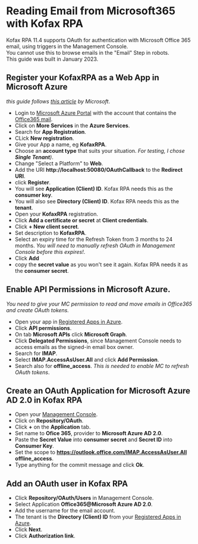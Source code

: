 # Reading Email from Microsoft365 with Kofax RPA
Kofax RPA 11.4 supports OAuth for authentication with Microsoft Office 365 email, using triggers in the Management Console.  
You cannot use this to browse emails in the "Email" Step in robots.  
This guide was built in January 2023.

## Register your KofaxRPA as a Web App in Microsoft Azure
*this guide follows [this article](https://learn.microsoft.com/en-us/exchange/client-developer/legacy-protocols/how-to-authenticate-an-imap-pop-smtp-application-by-using-oauth) by Microsoft*.
* Login to [Microsoft Azure Portal](https://portal.azure.com) with the account that contains the [Office365 mail](https://outlook.office.com).
* Click on **More Services** in the **Azure Services**.
* Search for **App Registration**.
* CLick **New registration**.
* Give your App a name, eg **KofaxRPA**.
* Choose an **account type** that suits your situation. *For testing, I chose **Single Tenant**)*.
* Change "Select a Platform" to **Web**.
* Add the URI **http://localhost:50080/OAuthCallback** to the **Redirect URI**.
* click **Register**.
* You will see **Application (Client) ID**. Kofax RPA needs this as the **consumer key**.
* You will also see **Directory (Client) ID**. Kofax RPA needs this as the **tenant**.
* Open your **KofaxRPA** registration.
* Click **Add a certificate or secret** at **Client credentials**.
* Click **+ New client secret**.
* Set description to **KofaxRPA**.
* Select an expiry time for the Refresh Token from 3 months to 24 months. *You will need to manually refresh OAuth in Management Console before this expires!*.
* Click **Add**
* copy the **secret value** as you won't see it again. Kofax RPA needs it as the **consumer secret**.
## Enable API Permissions in Microsoft Azure.
*You need to give your MC permission to read and move emails in Office365 and create OAuth tokens.*
* Open your app in [Registered Apps in Azure](https://portal.azure.com/#view/Microsoft_AAD_RegisteredApps/ApplicationsListBlade).
* Click **API permissions**.
* On tab **Microsoft APIs** click **Microsoft Graph**.
* Click **Delegated Permissions**, since Management Console needs to access emails as the signed-in email box owner.
* Search for **IMAP**.
* Select **IMAP.AccessAsUser.All** and click **Add Permission**.
* Search also for **offline_access**. *This is needed to enable MC to refresh OAuth tokens*.
## Create an OAuth Application for Microsoft Azure AD 2.0 in Kofax RPA 
* Open your [Management Console](http://localhost:50080).  
* Click on **Repository/OAuth**.
* Click **+** on the **Application** tab.
* Set name to **Ofice 365**, provider to **Microsoft Azure AD 2.0**.
* Paste the **Secret Value** into **consumer secret** and **Secret ID** into **Consumer Key**.
* Set the scope to **https://outlook.office.com/IMAP.AccessAsUser.All offline_access**.
* Type anything for the commit message and click **Ok**.
## Add an OAuth user in Kofax RPA
* Click **Repository/OAuth/Users** in Management Console.
* Select Application **Office365@Microsoft Azure AD 2.0**.
* Add the username for the email account.
* The tenant is the **Directory (Client) ID** from your [Registered Apps in Azure](https://portal.azure.com/#view/Microsoft_AAD_RegisteredApps/ApplicationsListBlade).
* Click **Next**.
* Click **Authorization link**.
